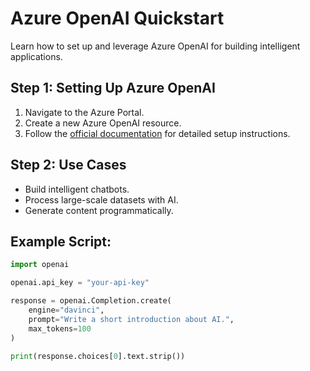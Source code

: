 # Azure OpenAI Quickstart

Learn how to set up and leverage Azure OpenAI for building intelligent applications. 

## Step 1: Setting Up Azure OpenAI
1. Navigate to the Azure Portal.
2. Create a new Azure OpenAI resource.
3. Follow the [official documentation](https://learn.microsoft.com/en-us/azure/cognitive-services/openai/) for detailed setup instructions.

## Step 2: Use Cases
- Build intelligent chatbots.
- Process large-scale datasets with AI.
- Generate content programmatically.

## Example Script:
```python
import openai

openai.api_key = "your-api-key"

response = openai.Completion.create(
    engine="davinci",
    prompt="Write a short introduction about AI.",
    max_tokens=100
)

print(response.choices[0].text.strip())

